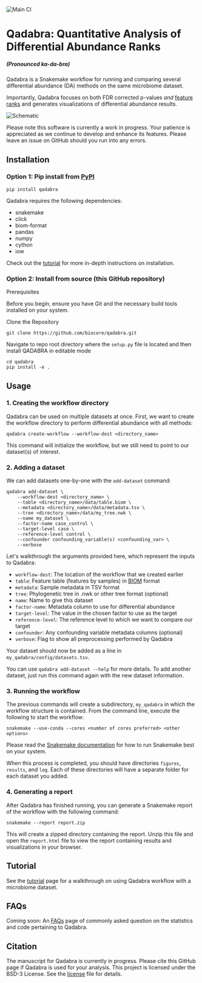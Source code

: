 ![Main CI](https://github.com/biocore/qadabra/actions/workflows/main.yml/badge.svg)

# Qadabra: **Q**uantitative **A**nalysis of **D**ifferential **Ab**undance **Ra**nks

##### (Pronounced *ka-da-bra*)

Qadabra is a Snakemake workflow for running and comparing several differential abundance (DA) methods on the same microbiome dataset.

Importantly, Qadabra focuses on both FDR corrected p-values *and* [feature ranks](https://www.nature.com/articles/s41467-019-10656-5) and generates visualizations of differential abundance results.

![Schematic](images/Qadabra_schematic.svg)

Please note this software is currently a work in progress. Your patience is appreciated as we continue to develop and enhance its features. Please leave an issue on GitHub should you run into any errors.

## Installation

### Option 1: Pip install from [PyPI](https://pypi.org/project/qadabra/0.3.0a1/)
```
pip install qadabra
```

Qadabra requires the following dependencies:
* snakemake
* click
* biom-format
* pandas
* numpy
* cython
* iow

Check out the [tutorial](tutorial.md) for more in-depth instructions on installation.


### Option 2: Install from source (this GitHub repository)
Prerequisites

Before you begin, ensure you have Git and the necessary build tools installed on your system.

Clone the Repository
```
git clone https://github.com/biocore/qadabra.git
```

Navigate to repo root directory where the `setup.py` file is located and then install QADABRA in editable mode
```
cd qadabra
pip install -e .
```

## Usage

### 1. Creating the workflow directory

Qadabra can be used on multiple datasets at once.
First, we want to create the workflow directory to perform differential abundance with all methods:

```
qadabra create-workflow --workflow-dest <directory_name>
```

This command will initialize the workflow, but we still need to point to our dataset(s) of interest.

### 2. Adding a dataset

We can add datasets one-by-one with the `add-dataset` command:

```
qadabra add-dataset \
    --workflow-dest <directory_name> \
    --table <directory_name>/data/table.biom \
    --metadata <directory_name>/data/metadata.tsv \
    --tree <directory_name>/data/my_tree.nwk \
    --name my_dataset \
    --factor-name case_control \
    --target-level case \
    --reference-level control \
    --confounder confounding_variable(s) <confounding_var> \
    --verbose
```

Let's walkthrough the arguments provided here, which represent the inputs to Qadabra:

* `workflow-dest`: The location of the workflow that we created earlier
* `table`: Feature table (features by samples) in [BIOM](https://biom-format.org/) format
* `metadata`: Sample metadata in TSV format
* `tree`: Phylogenetic tree in .nwk or other tree format (optional)
* `name`: Name to give this dataset
* `factor-name`: Metadata column to use for differential abundance
* `target-level`: The value in the chosen factor to use as the target
* `reference-level`: The reference level to which we want to compare our target
* `confounder`: Any confounding variable metadata columns (optional)
* `verbose`: Flag to show all preprocessing performed by Qadabra

Your dataset should now be added as a line in `my_qadabra/config/datasets.tsv`. 

You can use `qadabra add-dataset --help` for more details. 
To add another dataset, just run this command again with the new dataset information.

### 3. Running the workflow

The previous commands will create a subdirectory, `my_qadabra` in which the workflow structure is contained.
From the command line, execute the following to start the workflow:
```
snakemake --use-conda --cores <number of cores preferred> <other options>
```
Please read the [Snakemake documentation](https://snakemake.readthedocs.io/en/stable/executing/cli.html) for how to run Snakemake best on your system.

When this process is completed, you should have directories `figures`, `results`, and `log`.
Each of these directories will have a separate folder for each dataset you added.

### 4. Generating a report

After Qadabra has finished running, you can generate a Snakemake report of the workflow with the following command:

```
snakemake --report report.zip
```

This will create a zipped directory containing the report.
Unzip this file and open the `report.html` file to view the report containing results and visualizations in your browser.

## Tutorial
See the [tutorial](tutorial.md) page for a walkthrough on using Qadabra workflow with a microbiome dataset.

## FAQs
Coming soon: An [FAQs](FAQs.md) page of commonly asked question on the statistics and code pertaining to Qadabra.

## Citation
The manuscript for Qadabra is currently in progress. Please cite this GitHub page if Qadabra is used for your analysis. This project is licensed under the BSD-3 License. See the [license](LICENSE) file for details.
